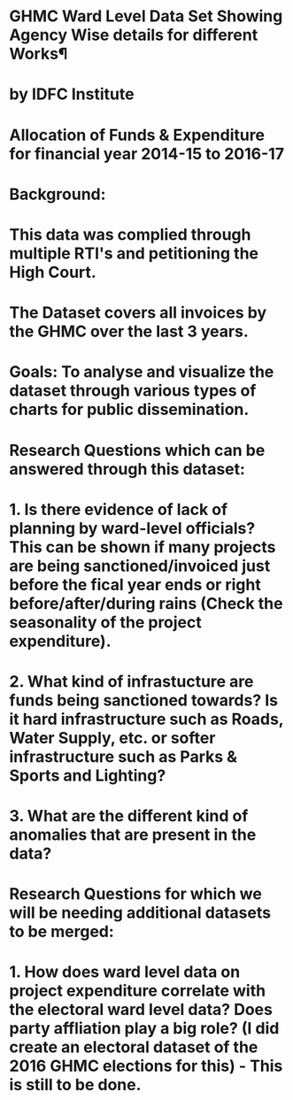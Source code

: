 # GHMC Ward Level Data Set Showing Agency Wise details for different Works¶
# by IDFC Institute
# Allocation of Funds & Expenditure for financial year 2014-15 to 2016-17
# Background:

# This data was complied through multiple RTI's and petitioning the High Court.

# The Dataset covers all invoices by the GHMC over the last 3 years.

# Goals: To analyse and visualize the dataset through various types of charts for public dissemination.

# Research Questions which can be answered through this dataset:

# 1. Is there evidence of lack of planning by ward-level officials? This can be shown if many projects are being sanctioned/invoiced just before the fical year ends or right before/after/during rains (Check the seasonality of the project expenditure).

# 2. What kind of infrastucture are funds being sanctioned towards? Is it hard infrastructure such as Roads, Water Supply, etc. or softer infrastructure such as Parks & Sports and Lighting?

# 3. What are the different kind of anomalies that are present in the data?

# Research Questions for which we will be needing additional datasets to be merged:

# 1. How does ward level data on project expenditure correlate with the electoral ward level data? Does party affliation play a big role? (I did create an electoral dataset of the 2016 GHMC elections for this) - This is still to be done.
